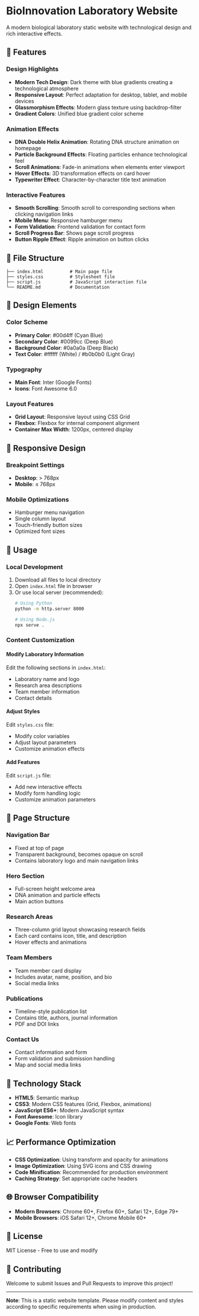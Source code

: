 # BioInnovation Laboratory Website

A modern biological laboratory static website with technological design and rich interactive effects.

## 🌟 Features

### Design Highlights
- **Modern Tech Design**: Dark theme with blue gradients creating a technological atmosphere
- **Responsive Layout**: Perfect adaptation for desktop, tablet, and mobile devices
- **Glassmorphism Effects**: Modern glass texture using backdrop-filter
- **Gradient Colors**: Unified blue gradient color scheme

### Animation Effects
- **DNA Double Helix Animation**: Rotating DNA structure animation on homepage
- **Particle Background Effects**: Floating particles enhance technological feel
- **Scroll Animations**: Fade-in animations when elements enter viewport
- **Hover Effects**: 3D transformation effects on card hover
- **Typewriter Effect**: Character-by-character title text animation

### Interactive Features
- **Smooth Scrolling**: Smooth scroll to corresponding sections when clicking navigation links
- **Mobile Menu**: Responsive hamburger menu
- **Form Validation**: Frontend validation for contact form
- **Scroll Progress Bar**: Shows page scroll progress
- **Button Ripple Effect**: Ripple animation on button clicks

## 📁 File Structure

```
├── index.html          # Main page file
├── styles.css          # Stylesheet file
├── script.js           # JavaScript interaction file
└── README.md           # Documentation
```

## 🎨 Design Elements

### Color Scheme
- **Primary Color**: #00d4ff (Cyan Blue)
- **Secondary Color**: #0099cc (Deep Blue)
- **Background Color**: #0a0a0a (Deep Black)
- **Text Color**: #ffffff (White) / #b0b0b0 (Light Gray)

### Typography
- **Main Font**: Inter (Google Fonts)
- **Icons**: Font Awesome 6.0

### Layout Features
- **Grid Layout**: Responsive layout using CSS Grid
- **Flexbox**: Flexbox for internal component alignment
- **Container Max Width**: 1200px, centered display

## 📱 Responsive Design

### Breakpoint Settings
- **Desktop**: > 768px
- **Mobile**: ≤ 768px

### Mobile Optimizations
- Hamburger menu navigation
- Single column layout
- Touch-friendly button sizes
- Optimized font sizes

## 🚀 Usage

### Local Development
1. Download all files to local directory
2. Open `index.html` file in browser
3. Or use local server (recommended):
   ```bash
   # Using Python
   python -m http.server 8000
   
   # Using Node.js
   npx serve .
   ```

### Content Customization

#### Modify Laboratory Information
Edit the following sections in `index.html`:
- Laboratory name and logo
- Research area descriptions
- Team member information
- Contact details

#### Adjust Styles
Edit `styles.css` file:
- Modify color variables
- Adjust layout parameters
- Customize animation effects

#### Add Features
Edit `script.js` file:
- Add new interactive effects
- Modify form handling logic
- Customize animation parameters

## 🎯 Page Structure

### Navigation Bar
- Fixed at top of page
- Transparent background, becomes opaque on scroll
- Contains laboratory logo and main navigation links

### Hero Section
- Full-screen height welcome area
- DNA animation and particle effects
- Main action buttons

### Research Areas
- Three-column grid layout showcasing research fields
- Each card contains icon, title, and description
- Hover effects and animations

### Team Members
- Team member card display
- Includes avatar, name, position, and bio
- Social media links

### Publications
- Timeline-style publication list
- Contains title, authors, journal information
- PDF and DOI links

### Contact Us
- Contact information and form
- Form validation and submission handling
- Map and social media links

## 🔧 Technology Stack

- **HTML5**: Semantic markup
- **CSS3**: Modern CSS features (Grid, Flexbox, animations)
- **JavaScript ES6+**: Modern JavaScript syntax
- **Font Awesome**: Icon library
- **Google Fonts**: Web fonts

## 📈 Performance Optimization

- **CSS Optimization**: Using transform and opacity for animations
- **Image Optimization**: Using SVG icons and CSS drawing
- **Code Minification**: Recommended for production environment
- **Caching Strategy**: Set appropriate cache headers

## 🌐 Browser Compatibility

- **Modern Browsers**: Chrome 60+, Firefox 60+, Safari 12+, Edge 79+
- **Mobile Browsers**: iOS Safari 12+, Chrome Mobile 60+

## 📄 License

MIT License - Free to use and modify

## 🤝 Contributing

Welcome to submit Issues and Pull Requests to improve this project!

---

**Note**: This is a static website template. Please modify content and styles according to specific requirements when using in production. 